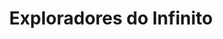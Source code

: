 ---
Numero: 261
title: Exploradores do Infinito
Autor: Ray Cummings
Co-autor: 
Ano-de-Publicacao: 1979
Titulo-original: Explorers Into Infinity
Tradutor: Eurico da Fonseca
Co-tradutor: 
Ano-de-edicao: 1965
alias: Ray-Cummings
Autor2-alias: 
Tradutor1-alias: Eurico-da-Fonseca
Tradutor2-alias: 
Titulo-link: 261-Exploradores-do-Infinito
Capa: António Pedro
pags: 184
Capa-link: Antonio-Pedro
---